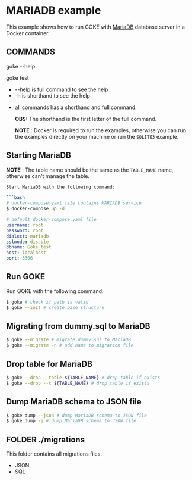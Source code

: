 # **MARIADB** example

This example shows how to run GOKE with [MariaDB](https://mariadb.org/) database server in a Docker container.

## COMMANDS

goke --help

goke test

- --help is full command to see the help
- -h is shorthand to see the help

* all commands has a shorthand and full command.

  **OBS:** The shorthand is the first letter of the full command.

  **NOTE** : Docker is required to run the examples, otherwise you can run the examples directly on your machine or run the `SQLITE3` example.

## Starting **MariaDB**

**NOTE** : The table name should be the same as the `TABLE_NAME` name, otherwise can't manage the table.

````bash
Start MariaDB with the following command:

```bash
# docker-compose.yaml file contains MARIADB service
$ docker-compose up -d
````

```yaml
# default docker-compose.yaml file
username: root
password: root
dialect: mariadb
sslmode: disable
dbname: Goke_test
host: localhost
port: 3306
```

## Run GOKE

Run GOKE with the following command:

```bash
$ goke # check if path is valid
$ goke --init # create base structure
```

## Migrating from **dummy.sql** to MariaDB

```bash
$ goke --migrate # migrate dummy.sql to MariaDB
$ goke --migrate -n # add name to migration file
```

## Drop table for MariaDB

```bash
$ goke --drop --table ${TABLE_NAME} # drop table if exists
$ goke --drop --t ${TABLE_NAME} # drop table if exists

```

## Dump MariaDB schema to **JSON** file

```bash
$ goke dump --json # dump MariaDB schema to JSON file
$ goke dump -j # dump MariaDB schema to JSON file

```

## **FOLDER** ./migrations

This folder contains all migrations files.

- JSON
- SQL
